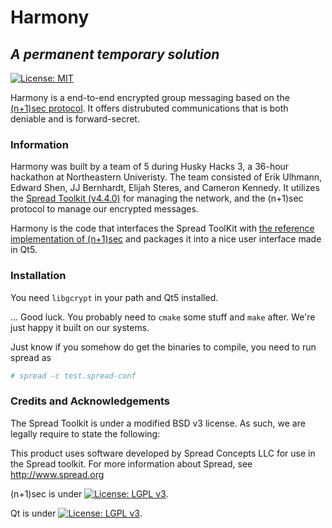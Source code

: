 # Harmony
## *A permanent temporary solution*

[![License: MIT](https://img.shields.io/badge/License-MIT-yellow.svg)](https://opensource.org/licenses/MIT)


Harmony is a end-to-end encrypted group messaging based on the [(n+1)sec protocol][n+1 link]. It offers distrubuted communications that is both deniable and is forward-secret.

### Information
Harmony was built by a team of 5 during Husky Hacks 3, a 36-hour hackathon at Northeastern Univeristy. The team consisted of Erik Ulhmann, Edward Shen, JJ Bernhardt, Elijah Steres, and Cameron Kennedy. It utilizes the [Spread Toolkit (v4.4.0)][s-tk] for managing the network, and the (n+1)sec protocol to manage our encrypted messages.

Harmony is the code that interfaces the Spread ToolKit with [the reference implementation of (n+1)sec][n+1 implement] and packages it into a nice user interface made in Qt5.

### Installation
You need `libgcrypt` in your path and Qt5 installed.

... Good luck. You probably need to `cmake` some stuff and `make` after. We're just happy it built on our systems.

Just know if you somehow do get the binaries to compile, you need to run spread as
```bash
# spread -c test.spread-conf
```

### Credits and Acknowledgements
The Spread Toolkit is under a modified BSD v3 license. As such, we are legally require to state the following:

This product uses software developed by Spread Concepts LLC for use in the Spread toolkit. For more information about Spread, see http://www.spread.org

(n+1)sec is under [![License: LGPL v3](https://img.shields.io/badge/License-LGPL%20v3-blue.svg)](https://www.gnu.org/licenses/lgpl-3.0).

Qt is under [![License: LGPL v3](https://img.shields.io/badge/License-LGPL%20v3-blue.svg)](https://www.gnu.org/licenses/lgpl-3.0).

[n+1 link]: https://learn.equalit.ie/wiki/Np1sec
[s-tk]: https://spread.org/
[n+1 implement]: https://github.com/equalitie/np1sec
